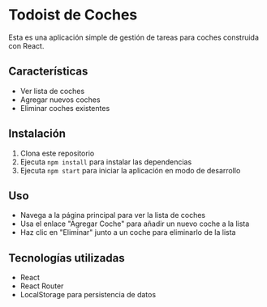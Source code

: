 # Todoist de Coches

Esta es una aplicación simple de gestión de tareas para coches construida con React.

## Características

- Ver lista de coches
- Agregar nuevos coches
- Eliminar coches existentes

## Instalación

1. Clona este repositorio
2. Ejecuta `npm install` para instalar las dependencias
3. Ejecuta `npm start` para iniciar la aplicación en modo de desarrollo

## Uso

- Navega a la página principal para ver la lista de coches
- Usa el enlace "Agregar Coche" para añadir un nuevo coche a la lista
- Haz clic en "Eliminar" junto a un coche para eliminarlo de la lista

## Tecnologías utilizadas

- React
- React Router
- LocalStorage para persistencia de datos